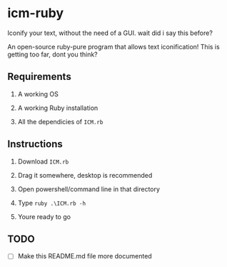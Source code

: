 # icm-ruby
Iconify your text, without the need of a GUI. wait did i say this before?

An open-source ruby-pure program that allows text iconification! This is getting too far, dont you think?

## Requirements
1. A working OS

2. A working Ruby installation

3. All the dependicies of `ICM.rb`

## Instructions
1. Download `ICM.rb`

2. Drag it somewhere, desktop is recommended

3. Open powershell/command line in that directory

4. Type `ruby .\ICM.rb -h`

5. Youre ready to go

## TODO
* [ ] Make this README.md file more documented
